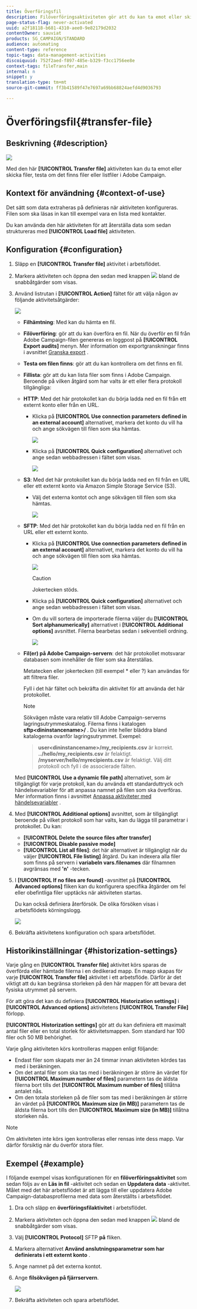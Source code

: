 ```yaml
---
title: Överföringsfil
description: Filöverföringsaktiviteten gör att du kan ta emot eller skicka filer, testa om det finns filer eller listfiler i Adobe Campaign.
page-status-flag: never-activated
uuid: a2f18118-b681-4310-aee0-9e82179d2032
contentOwner: sauviat
products: SG_CAMPAIGN/STANDARD
audience: automating
content-type: reference
topic-tags: data-management-activities
discoiquuid: 752f2aed-f897-485e-b329-f3cc1756ee8e
context-tags: fileTransfer,main
internal: n
snippet: y
translation-type: tm+mt
source-git-commit: ff3b41589f47e7697a69bb68824aefd4d9036793

---
```



# Överföringsfil{#transfer-file}

## Beskrivning {#description}

![](assets/file_transfer.png)

Med den här **[!UICONTROL Transfer file]** aktiviteten kan du ta emot eller skicka filer, testa om det finns filer eller listfiler i Adobe Campaign.

## Kontext för användning {#context-of-use}

Det sätt som data extraheras på definieras när aktiviteten konfigureras. Filen som ska läsas in kan till exempel vara en lista med kontakter.

Du kan använda den här aktiviteten för att återställa data som sedan struktureras med **[!UICONTROL Load file]** aktiviteten.

## Konfiguration {#configuration}

1. Släpp en **[!UICONTROL Transfer file]** aktivitet i arbetsflödet.
1. Markera aktiviteten och öppna den sedan med knappen ![](assets/edit_darkgrey-24px.png) bland de snabbåtgärder som visas.
1. Använd listrutan i **[!UICONTROL Action]** fältet för att välja någon av följande aktivitetsåtgärder:

   ![](assets/wkf_file_transfer_01.png)

   * **Filhämtning**: Med kan du hämta en fil.
   * **Filöverföring**: gör att du kan överföra en fil. När du överför en fil från Adobe Campaign-filen genereras en loggpost på **[!UICONTROL Export audits]** menyn. Mer information om exportgranskningar finns i avsnittet [Granska export](../../administration/using/auditing-export-logs.md) .
   * **Testa om filen finns**: gör att du kan kontrollera om det finns en fil.
   * **Fillista**: gör att du kan lista filer som finns i Adobe Campaign.
   Beroende på vilken åtgärd som har valts är ett eller flera protokoll tillgängliga:

   * **HTTP**: Med det här protokollet kan du börja ladda ned en fil från ett externt konto eller från en URL.

      * Klicka på **[!UICONTROL Use connection parameters defined in an external account]** alternativet, markera det konto du vill ha och ange sökvägen till filen som ska hämtas.

         ![](assets/wkf_file_transfer_03.png)

      * Klicka på **[!UICONTROL Quick configuration]** alternativet och ange sedan webbadressen i fältet som visas.

         ![](assets/wkf_file_transfer_04.png)
   * **S3**: Med det här protokollet kan du börja ladda ned en fil från en URL eller ett externt konto via Amazon Simple Storage Service (S3).

      * Välj det externa kontot och ange sökvägen till filen som ska hämtas.

         ![](assets/wkf_file_transfer_08.png)
   * **SFTP**: Med det här protokollet kan du börja ladda ned en fil från en URL eller ett externt konto.

      * Klicka på **[!UICONTROL Use connection parameters defined in an external account]** alternativet, markera det konto du vill ha och ange sökvägen till filen som ska hämtas.

         ![](assets/wkf_file_transfer_07.png)

         >[!CAUTION]
         >
         >Jokertecken stöds.

      * Klicka på **[!UICONTROL Quick configuration]** alternativet och ange sedan webbadressen i fältet som visas.
      * Om du vill sortera de importerade filerna väljer du **[!UICONTROL Sort alphanumerically]** alternativet i **[!UICONTROL Additional options]** avsnittet. Filerna bearbetas sedan i sekventiell ordning.

         ![](assets/wkf_file_transfer_sort.png)
   * **Fil(er) på Adobe Campaign-servern**: det här protokollet motsvarar databasen som innehåller de filer som ska återställas.

      Metatecken eller jokertecken (till exempel * eller ?) kan användas för att filtrera filer.

      Fyll i det här fältet och bekräfta din aktivitet för att använda det här protokollet.

      >[!NOTE]
      >
      >Sökvägen måste vara relativ till Adobe Campaign-serverns lagringsutrymmeskatalog. Filerna finns i katalogen **sftp&lt;dininstancename>/** . Du kan inte heller bläddra bland katalogerna ovanför lagringsutrymmet. Exempel:

      >**user&lt;dininstancename>/my_recipients.csv** är korrekt.
      **../hello/my_recipients.csv** är felaktigt.
      **/myserver/hello/myrecipients.csv** är felaktigt.
   Välj ditt protokoll och fyll i de associerade fälten.

   Med **[!UICONTROL Use a dynamic file path]** alternativet, som är tillgängligt för varje protokoll, kan du använda ett standarduttryck och händelsevariabler för att anpassa namnet på filen som ska överföras. Mer information finns i avsnittet [Anpassa aktiviteter med händelsevariabler](../../automating/using/calling-a-workflow-with-external-parameters.md#customizing-activities-with-events-variables) .

1. Med **[!UICONTROL Additional options]** avsnittet, som är tillgängligt beroende på vilket protokoll som har valts, kan du lägga till parametrar i protokollet. Du kan:

   * **[!UICONTROL Delete the source files after transfer]**
   * **[!UICONTROL Disable passive mode]**
   * **[!UICONTROL List all files]**: det här alternativet är tillgängligt när du väljer **[!UICONTROL File listing]** åtgärd. Du kan indexera alla filer som finns på servern i **variabeln vars.filenames** där filnamnen avgränsas med **&#39;n&#39;** -tecken.

1. I **[!UICONTROL If no files are found]** -avsnittet på **[!UICONTROL Advanced options]** fliken kan du konfigurera specifika åtgärder om fel eller obefintliga filer upptäcks när aktiviteten startas.

   Du kan också definiera återförsök. De olika försöken visas i arbetsflödets körningslogg.

   ![](assets/wkf_file_transfer_09.png)

1. Bekräfta aktivitetens konfiguration och spara arbetsflödet.

## Historikinställningar {#historization-settings}

Varje gång en **[!UICONTROL Transfer file]** aktivitet körs sparas de överförda eller hämtade filerna i en dedikerad mapp. En mapp skapas för varje **[!UICONTROL Transfer file]** aktivitet i ett arbetsflöde. Därför är det viktigt att du kan begränsa storleken på den här mappen för att bevara det fysiska utrymmet på servern.

För att göra det kan du definiera **[!UICONTROL Historization settings]** i **[!UICONTROL Advanced options]** aktivitetens **[!UICONTROL Transfer File]** förlopp.

**[!UICONTROL Historization settings]** gör att du kan definiera ett maximalt antal filer eller en total storlek för aktivitetsmappen. Som standard har 100 filer och 50 MB behörighet.

Varje gång aktiviteten körs kontrolleras mappen enligt följande:

* Endast filer som skapats mer än 24 timmar innan aktiviteten kördes tas med i beräkningen.
* Om det antal filer som ska tas med i beräkningen är större än värdet för **[!UICONTROL Maximum number of files]** parametern tas de äldsta filerna bort tills det **[!UICONTROL Maximum number of files]** tillåtna antalet nås.
* Om den totala storleken på de filer som tas med i beräkningen är större än värdet på **[!UICONTROL Maximum size (in MB)]** parametern tas de äldsta filerna bort tills den **[!UICONTROL Maximum size (in MB)]** tillåtna storleken nås.

>[!NOTE]
Om aktiviteten inte körs igen kontrolleras eller rensas inte dess mapp. Var därför försiktig när du överför stora filer.

## Exempel {#example}

I följande exempel visas konfigurationen för en **filöverföringsaktivitet** som sedan följs av en **Läs in fil** -aktivitet och sedan en **Uppdatera data** -aktivitet. Målet med det här arbetsflödet är att lägga till eller uppdatera Adobe Campaign-databasprofilerna med data som återställts i arbetsflödet.

1. Dra och släpp en **överföringsfilaktivitet** i arbetsflödet.
1. Markera aktiviteten och öppna den sedan med knappen ![](assets/edit_darkgrey-24px.png) bland de snabbåtgärder som visas.
1. Välj **[!UICONTROL Protocol]** SFTP **på** fliken.
1. Markera alternativet **Använd anslutningsparametrar som har definierats i ett externt konto** .
1. Ange namnet på det externa kontot.
1. Ange **filsökvägen på fjärrservern**.

   ![](assets/wkf_file_transfer_07.png)

1. Bekräfta aktiviteten och spara arbetsflödet.

